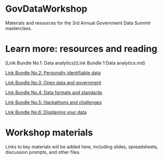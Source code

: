 # GovDataWorkshop
Materials and resources for the 3rd Annual Government Data Summit masterclass.

# Learn more: resources and reading
[Link Bundle No.1: Data analytics](Link Bundle 1 Data analytics.md)

[Link Bundle No.2: Personally identifiable data](/Link%20Bundle%202%20-%20Personally%20identifiable%20data)

[Link Bundle No.3: Open data and government](/Link%20Bundle%203%20-%20Open%20data%20and%20government)

[Link Bundle No.4: Data formats and standards](/Link%20Bundle%204%20-%20Data%20formats%20and%20standards)

[Link Bundle No.5: Hackathons and challenges](/Link%20Bundle%205%20-%20Hackathons%20and%20challenges)

[Link Bundle No.6: Displaying your data](/Link%20Bundle%206%20-%20Displaying%20your%20data)

# Workshop materials
Links to key materials will be added here, including slides, spreadsheets, discussion prompts, and other files.
